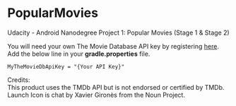 # PopularMovies
Udacity - Android Nanodegree Project 1: Popular Movies (Stage 1 &amp; Stage 2)

You will need your own The Movie Database API key by registering <a href="https://www.themoviedb.org">here</a>.
Add the below line in your <b>gradle.properties</b> file.
```
MyTheMovieDbApiKey = "{Your API Key}"
```

Credits:</br>
This product uses the TMDb API but is not endorsed or certified by TMDb.<br/>
Launch Icon is chat by Xavier Gironès from the Noun Project.
